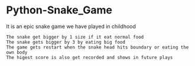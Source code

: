 # Python-Snake_Game

It is an epic snake game we have played in childhood

    The snake get bigger by 1 size if it eat normal food
    The snake gets bigger by 3 by eating big food
    The game gets restart when the snake head hits boundary or eating the own body
    The higest score is also get recorded and shows in future plays
    
